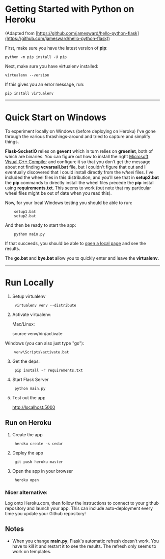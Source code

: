 Getting Started with Python on Heroku
=====================================
(Adapted from [https://github.com/jamesward/hello-python-flask](https://github.com/jamesward/hello-python-flask))

First, make sure you have the latest version of **pip**:

    python -m pip install -U pip

Next, make sure you have virtualenv installed:

    virtualenv --version

If this gives you an error message, run:

    pip install virtualenv
-----------------
# Quick Start on Windows #

To experiment locally on Windows (before deploying on Heroku) I've gone through the various thrashings-around and tried to capture and simplify things.

**Flask-SocketIO** relies on **gevent** which in turn relies on **greenlet**, both of which are binaries. You can figure out how to install the right [Microsoft Visual C++ Compiler](http://www.microsoft.com/en-us/download/confirmation.aspx?id=44266 "Microsoft Visual C++ Compiler") and configure it so that you don't get the message about not finding **vcvarsall.bat** file, but I couldn't figure that out and I eventually discovered that I could install directly from the *wheel* files. I've included the wheel files in this distribution, and you'll see that in **setup2.bat** the **pip** commands to directly install the wheel files precede the **pip** install using **requirements.txt**. This seems to work (but note that my particular wheel files might be out of date when you read this).

Now, for your local Windows testing you should be able to run:

		setup1.bat
		setup2.bat
 
And then be ready to start the app:

		python main.py

If that succeeds, you should be able to [open a local page](http://localhost:5000) and see the results.

The **go.bat** and **bye.bat** allow you to quickly enter and leave the **virtualenv**.

-----------
# Run Locally #

1. Setup virtualenv

        virtualenv venv --distribute

2. Activate virtualenv:

    Mac/Linux:

    source venv/bin/activate

  Windows (you can also just type "go"):

        venv\Scripts\activate.bat

3. Get the deps:

        pip install -r requirements.txt

4. Start Flask Server

        python main.py

5. Test out the app

    [http://localhost:5000](http://localhost:5000)


Run on Heroku
-------------

1. Create the app

        heroku create -s cedar

2. Deploy the app

        git push heroku master

3. Open the app in your browser

        heroku open

### Nicer alternative: ###
Log onto Heroku.com, then follow the instructions to connect to your github repository and launch your app. This can include auto-deployment every time you update your Github repository!

Notes
-------------
* When you change **main.py**, Flask's automatic refresh doesn't work. You have to kill it and restart it to see the results. The refresh only seems to work on templates.
